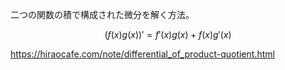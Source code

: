 二つの関数の積で構成された微分を解く方法。

$$
(f(x) g(x))' = f'(x) g(x) + f(x) g'(x)
$$

https://hiraocafe.com/note/differential_of_product-quotient.html
